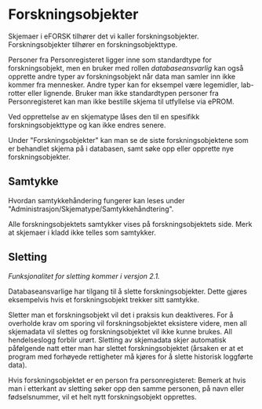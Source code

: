 # Forskningsobjekter

Skjemaer i eFORSK tilhører det vi kaller forskningsobjekter. Forskningsobjekter tilhører en forskningsobjekttype.

Personer fra Personregisteret ligger inne som standardtype for forskningsobjekt, 
men en bruker med rollen *databaseansvarlig* kan også opprette andre typer av forskningsobjekt når data man samler inn ikke kommer fra mennesker. 
Andre typer kan for eksempel være legemidler, lab-rotter eller lignende. 
Bruker man ikke standardtypen personer fra Personregisteret kan man ikke bestille skjema til utfyllelse via ePROM.

Ved opprettelse av en skjematype låses den til en spesifikk forskningsobjekttype og kan ikke endres senere.

Under "Forskningsobjekter" kan man se de siste forskningsobjektene som er behandlet skjema på i databasen, samt søke opp eller opprette nye forskningsobjekter. 

## Samtykke

Hvordan samtykkehåndering fungerer kan leses under "Administrasjon/Skjematype/Samtykkehåndtering".

Alle forskningsobjektets samtykker vises på forskningsobjektets side. Merk at skjemaer i kladd ikke telles som samtykker.

## Sletting

*Funksjonalitet for sletting kommer i versjon 2.1.*

Databaseansvarlige har tilgang til å slette forskningsobjekter. Dette gjøres eksempelvis hvis et forskningsobjekt trekker sitt samtykke.

Sletter man et forskningsobjekt vil det i praksis kun deaktiveres. For å overholde krav om sporing vil forskningsobjektet eksistere videre, men all skjemadata vil slettes og forskningsobjektet vil ikke kunne brukes. All hendelseslogg forblir urørt. Sletting av skjemadata skjer automatisk påfølgende natt etter man har slettet forskningsobjektet (årsaken er at et program med forhøyede rettigheter må kjøres for å slette historisk loggførte data).

Hvis forskningsobjektet er en person fra personregisteret: 
Bemerk at hvis man i etterkant av sletting søker opp den samme personen, på navn eller fødselsnummer, vil et helt nytt forskningsobjekt opprettes.

